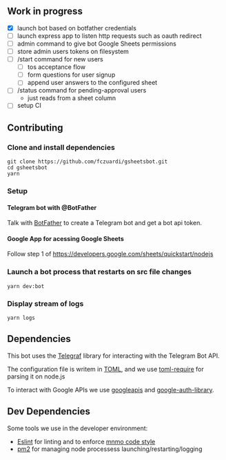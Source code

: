 Work in progress
----------------

- [x] launch bot based on botfather credentials
- [ ] launch express app to listen http requests such as oauth redirect
- [ ] admin command to give bot Google Sheets permissions
- [ ] store admin users tokens on filesystem
- [ ] /start command for new users
  - [ ] tos acceptance flow
  - [ ] form questions for user signup
  - [ ] append user answers to the configured sheet
- [ ] /status command for pending-approval users
  - just reads from a sheet column
- [ ] setup CI

Contributing
------------

### Clone and install dependencies
```shell
git clone https://github.com/fczuardi/gsheetsbot.git
cd gsheetsbot
yarn
```

### Setup

#### Telegram bot with @BotFather
Talk with [BotFather][botfather] to create a Telegram bot and
get a bot api token.

[botfather]: https://core.telegram.org/bots#6-botfather

#### Google App for acessing Google Sheets
Follow step 1 of https://developers.google.com/sheets/quickstart/nodejs

### Launch a bot process that restarts on src file changes
```shell
yarn dev:bot
```

### Display stream of logs
```shell
yarn logs
```


Dependencies
------------

This bot uses the [Telegraf][telegraf] library for interacting with the
Telegram Bot API.

The configuration file is writem in [TOML][toml], and we use 
[toml-require][toml-require] for parsing it on node.js

To interact with Google APIs we use [googleapis][googleapis] and 
[google-auth-library][google-auth-library].

[telegraf]: http://telegraf.js.org/
[toml]: https://github.com/toml-lang/toml
[toml-require]: https://www.npmjs.com/package/toml-require
[googleapis]: https://github.com/google/google-api-nodejs-client
[google-auth-library]: https://github.com/google/google-auth-library-nodejs

Dev Dependencies
----------------

Some tools we use in the developer environment:

- [Eslint][eslint] for linting and to enforce
[mnmo code style][eslint-config-mnmo]
- [pm2][pm2] for managing node processess launching/restarting/logging

[eslint]: http://eslint.org/
[eslint-config-mnmo]: https://github.com/mnmo/eslint-config-mnmo
[pm2]: http://pm2.keymetrics.io/

